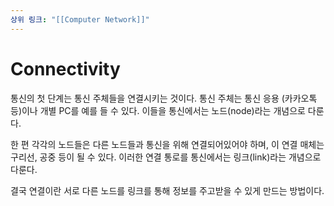 ```yaml
---
상위 링크: "[[Computer Network]]"
---
```

# Connectivity
통신의 첫 단계는 통신 주체들을 연결시키는 것이다. 통신 주체는 통신 응용 (카카오톡 등)이나 개별 PC를 예를 들 수 있다. 이들을 통신에서는 노드(node)라는 개념으로 다룬다.

한 편 각각의 노드들은 다른 노드들과 통신을 위해 연결되어있어야 하며, 이 연결 매체는 구리선, 공중 등이 될 수 있다. 이러한 연결 통로를 통신에서는 링크(link)라는 개념으로 다룬다.

결국 연결이란 서로 다른 노드를 링크를 통해 정보를 주고받을 수 있게 만드는 방법이다.

